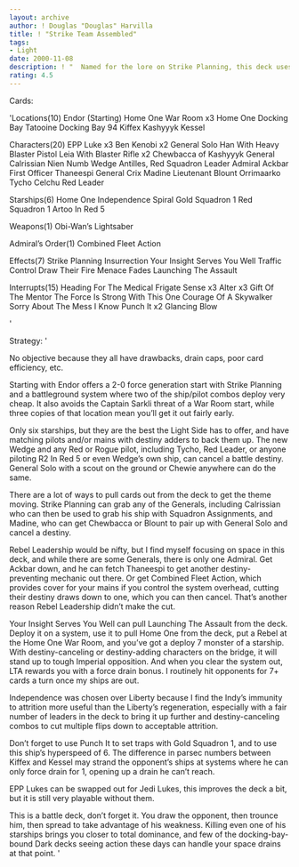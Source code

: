 ```yaml
---
layout: archive
author: ! Douglas "Douglas" Harvilla
title: ! "Strike Team Assembled"
tags:
- Light
date: 2000-11-08
description: ! "  Named for the lore on Strike Planning, this deck uses that effect and other powerful Death Star II cards to dominate in space and put up a serious fight on the ground.  No objective, for card efficiency and flexibility.  Be sure to read strategy section"
rating: 4.5
---
```

Cards: 

'Locations(10)
Endor (Starting)
Home One War Room x3
Home One Docking Bay
Tatooine Docking Bay 94
Kiffex
Kashyyyk
Kessel

Characters(20)
EPP Luke x3
Ben Kenobi x2
General Solo
Han With Heavy Blaster Pistol
Leia With Blaster Rifle x2
Chewbacca of Kashyyyk
General Calrissian
Nien Numb
Wedge Antilles, Red Squadron Leader
Admiral Ackbar
First Officer Thaneespi
General Crix Madine
Lieutenant Blount
Orrimaarko
Tycho Celchu
Red Leader

Starships(6)
Home One
Independence
Spiral
Gold Squadron 1
Red Squadron 1
Artoo In Red 5

Weapons(1)
Obi-Wan’s Lightsaber

Admiral’s Order(1)
Combined Fleet Action

Effects(7)
Strike Planning
Insurrection
Your Insight Serves You Well
Traffic Control
Draw Their Fire
Menace Fades
Launching The Assault

Interrupts(15)
Heading For The Medical Frigate
Sense x3
Alter x3
Gift Of The Mentor
The Force Is Strong With This One
Courage Of A Skywalker
Sorry About The Mess
I Know
Punch It x2
Glancing Blow



'

Strategy: '

  No objective because they all have drawbacks, drain caps, poor card efficiency, etc.

  Starting with Endor offers a 2-0 force generation start with Strike Planning and a battleground system where two of the ship/pilot combos deploy very cheap.	It also avoids the Captain Sarkli threat of a War Room start, while three copies of that location mean you’ll get it out fairly early.

  Only six starships, but they are the best the Light Side has to offer, and have matching pilots and/or mains with destiny adders to back them up.  The new Wedge and any Red or Rogue pilot, including Tycho, Red Leader, or anyone piloting R2 In Red 5 or even Wedge’s own ship, can cancel a battle destiny.	General Solo with a scout on the ground or Chewie anywhere can do the same.

  There are a lot of ways to pull cards out from the deck to get the theme moving.  Strike Planning can grab any of the Generals, including Calrissian who can then be used to grab his ship with Squadron Assignments, and Madine, who can get Chewbacca or Blount to pair up with General Solo and cancel a destiny.

  Rebel Leadership would be nifty, but I find myself focusing on space in this deck, and while there are some Generals, there is only one Admiral.  Get Ackbar down, and he can fetch Thaneespi to get another destiny-preventing mechanic out there.  Or get Combined Fleet Action, which provides cover for your mains if you control the system overhead, cutting their destiny draws down to one, which you can then cancel.  That’s another reason Rebel Leadership didn’t make the cut.

  Your Insight Serves You Well can pull Launching The Assault from the deck.  Deploy it on a system, use it to pull Home One from the deck, put a Rebel at the Home One War Room, and you’ve got a deploy 7 monster of a starship.  With destiny-canceling or destiny-adding characters on the bridge, it will stand up to tough Imperial opposition.  And when you clear the system out, LTA rewards you with a force drain bonus.  I routinely hit opponents for 7+ cards a turn once my ships are out.

  Independence was chosen over Liberty because I find the Indy’s immunity to attrition more useful than the Liberty’s regeneration, especially with a fair number of leaders in the deck to bring it up further and destiny-canceling combos to cut multiple flips down to acceptable attrition.

  Don’t forget to use Punch It to set traps with Gold Squadron 1, and to use this ship’s hyperspeed of 6.  The difference in parsec numbers between Kiffex and Kessel may strand the opponent’s ships at systems where he can only force drain for 1, opening up a drain he can’t reach.

  EPP Lukes can be swapped out for Jedi Lukes, this improves the deck a bit, but it is still very playable without them.

  This is a battle deck, don’t forget it.	You draw the opponent, then trounce him, then spread to take advantage of his weakness.  Killing even one of his starships brings you closer to total dominance, and few of the docking-bay-bound Dark decks seeing action these days can handle your space drains at that point. '